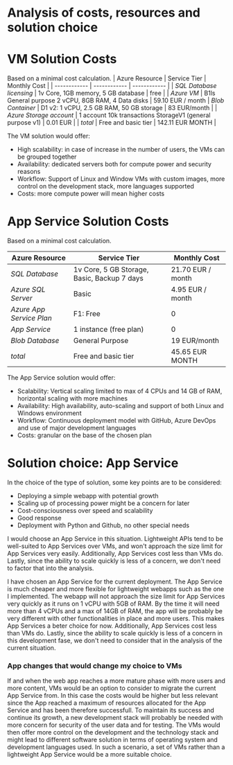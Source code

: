 # Analysis of costs, resources and solution choice

# VM Solution Costs
Based on a minimal cost calculation.
| Azure Resource | Service Tier | Monthly Cost |
| ------------ | ------------ | ------------ |
| *SQL Database licensing* |   1v Core, 1GB memory, 5 GB database   |      free     |
| *Azure VM*   |     B1ls General purpose 2 vCPU, 8GB RAM, 4 Data disks    |     59.10 EUR / month         |
 *Blob Container*                   |   D1 v2: 1 vCPU, 2.5 GB RAM, 50 GB storage      |          83 EUR/month     |
| *Azure Storage account* |   1 account  10k transactions  StorageV1 (general purpose v1)   |  0.01 EUR              |
| *total*                   | Free and basic tier        |        142.11 EUR  MONTH    |

The VM solution would offer:
- High scalability: in case of increase in the number of users, the VMs can be grouped together
- Availability: dedicated servers both for compute power and security reasons
- Workflow: Support of Linux and Window VMs with custom images, more control on the development stack, more languages supported
- Costs: more compute power will mean higher costs


# App Service Solution Costs
Based on a minimal cost calculation.

| Azure Resource | Service Tier | Monthly Cost |
| ------------ | ------------ | ------------ |
| *SQL Database* |   1v Core, 5 GB Storage, Basic, Backup 7 days   |      21.70 EUR / month        |
| *Azure SQL Server*     |    Basic     |     4.95  EUR / month        |
 *Azure App Service Plan*   | F1: Free        |        0      |
| *App Service*                   | 1 instance (free plan)       | 0             |
| *Blob Database*                   |  General Purpose      |         19 EUR/month     |
| *total*                   | Free and basic tier        |        45.65 EUR  MONTH    |


The App Service solution would offer:
- Scalability: Vertical scaling limited to max of 4 CPUs and 14 GB of RAM, horizontal scaling with more machines
- Availability: High availability, auto-scaling and support of both Linux and Windows environment
- Workflow: Continuous deployment model with GitHub, Azure DevOps and use of major development languages
- Costs: granular on the base of the chosen plan

# Solution choice: App Service

In the choice of the type of solution, some key points are to be considered:

- Deploying a simple webapp with potential growth
- Scaling up of processing power might be a concern for later
- Cost-consciousness over speed and scalability
- Good response 
- Deployment with Python and Github, no other special needs


I would choose an App Service in this situation. Lightweight APIs tend to be well-suited to App Services over VMs, and won't approach the size limit for App Services very easily. Additionally, App Services cost less than VMs do. Lastly, since the ability to scale quickly is less of a concern, we don't need to factor that into the analysis.


I have chosen an App Service for the current deployment. The App Service is much cheaper and more flexible for lightweight webapps such as the one I implemented. The webapp will not approach the size limit for App Services very quickly as it runs on 1 vCPU with 5GB of RAM. By the time it will need more than 4 vCPUs and a max of 14GB of RAM, the app will be probably be very different with other functionalities in place and more users. This makes App Services a beter choice for now. Additionally, App Services cost less than VMs do. Lastly, since the ability to scale quickly is less of a concern in this development fase, we don't need to consider that in the analysis of the current situation.


### App changes that would change my choice to VMs


If and when the web app reaches a more mature phase with more users and more content, VMs would be an option to consider to migrate the current App Service from. In this case the costs would be higher but less relevant since the App reached a maximum of resources allocated for the App Service and has been therefore successfull. To maintain its success and continue its growth, a new development stack will probably be needed with more concern for security of the user data and for testing. The VMs would then offer more control on the development and the technology stack and might lead to different software solution in terms of operating system and development languages used. In such a scenario, a set of VMs rather than a lightweight App Service would be a more suitable choice. 
